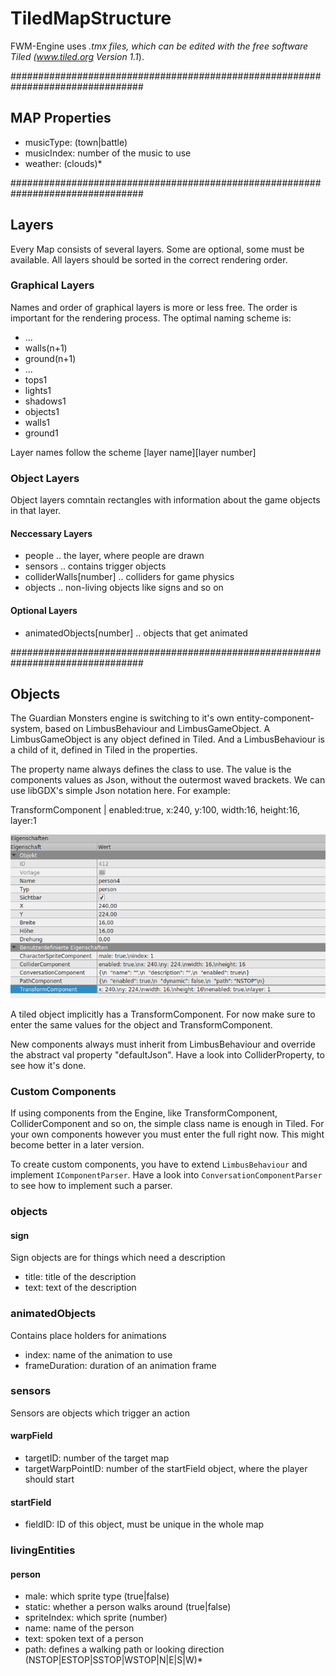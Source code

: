 # TiledMapStructure

FWM-Engine uses *.tmx files, which can be edited with the free software
Tiled (www.tiled.org Version 1.1*).

################################################################################
## MAP Properties

 * musicType: (town|battle)
 * musicIndex: number of the music to use
 * weather: (clouds)*


################################################################################
## Layers

Every Map consists of several layers. Some are optional, some must be available.
All layers should be sorted in the correct rendering order.


### Graphical Layers

Names and order of graphical layers is more or less free. The order is important
for the rendering process. The optimal naming scheme is:

 * ...
 * walls(n+1)
 * ground(n+1)
 * ...
 * tops1
 * lights1
 * shadows1
 * objects1
 * walls1
 * ground1

Layer names follow the scheme [layer name][layer number]


### Object Layers

Object layers comntain rectangles with information about the game objects in
that layer.


#### Neccessary Layers

 * people .. the layer, where people are drawn
 * sensors .. contains trigger objects
 * colliderWalls[number] .. colliders for game physics
 * objects .. non-living objects like signs and so on

#### Optional Layers

 * animatedObjects[number] .. objects that get animated


################################################################################
## Objects

The Guardian Monsters engine is switching to it's own entity-component-system,
based on LimbusBehaviour and LimbusGameObject. A LimbusGameObject is any object
defined in Tiled. And a LimbusBehaviour is a child of it, defined in Tiled in
the properties.

The property name always defines the class to use. The value is the components
values as Json, without the outermost waved brackets. We can use libGDX's simple
Json notation here. For example:

TransformComponent | enabled:true, x:240, y:100, width:16, height:16, layer:1

![](./componentJsonTiled.png)

A tiled object implicitly has a TransformComponent. For now make sure to enter
the same values for the object and TransformComponent.

New components always must inherit from LimbusBehaviour and override the
abstract val property "defaultJson". Have a look into ColliderProperty, to see
how it's done.

### Custom Components

If using components from the Engine, like TransformComponent, ColliderComponent
and so on, the simple class name is enough in Tiled. For your own components
however you must enter the full right now. This might become better in a later
version.

To create custom components, you have to extend `LimbusBehaviour` and implement
`IComponentParser`. Have a look into `ConversationComponentParser` to see how
to implement such a parser.


### objects
#### sign
Sign objects are for things which need a description

 * title: title of the description
 * text: text of the description

### animatedObjects
Contains place holders for animations
 * index: name of the animation to use
 * frameDuration: duration of an animation frame


### sensors
Sensors are objects which trigger an action

#### warpField
 * targetID: number of the target map
 * targetWarpPointID: number of the startField object, where the player should start

#### startField
 * fieldID: ID of this object, must be unique in the whole map



### livingEntities
#### person

 * male: which sprite type (true|false)
 * static: whether a person walks around (true|false)
 * spriteIndex: which sprite (number)
 * name: name of the person
 * text: spoken text of a person
 * path: defines a walking path or looking direction (NSTOP|ESTOP|SSTOP|WSTOP|N|E|S|W)*



